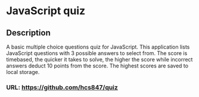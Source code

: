 # JavaScript quiz

## Description

A basic multiple choice questions quiz for JavaScript.
This application lists JavaScript questions with 3 possible answers to select from.
The score is timebased, the quicker it takes to solve, the higher the score while incorrect answers deduct 10 points from the score.
The highest scores are saved to local storage.

### URL: https://github.com/hcs847/quiz
